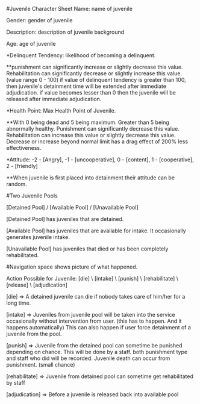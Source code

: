 #Juvenile Character Sheet
Name: name of juvenile

Gender: gender of juvenile

Description: description of juvenile background

Age: age of juvenile

*Delinquent Tendency: likelihood of becoming a delinquent.

**punishment can significantly increase or slightly decrease this value. Rehabilitation can significantly decrease or slightly increase this value. (value range 0 - 100) if value of delinquent tendency is greater than 100, then juvenile's detainment time will be extended after immediate adjudication. if value becomes lesser than 0 then the juvenile will be released after immediate adjudication.

*Health Point: Max Health Point of Juvenile.

**With 0 being dead and 5 being maximum. Greater than 5 being abnormally healthy. Punishment can significantly decrease this value. Rehabilitation can increase this value or slightly decrease this value. Decrease or increase beyond normal limit has a drag effect of 200% less effectiveness.

*Attitude: -2 - [Angry], -1 - [uncooperative], 0 - [content], 1 - [cooperative], 2 - [friendly]

**When juvenile is first placed into detainment their attitude can be random.

#Two Juvenile Pools

[Detained Pool] / [Available Pool] / [Unavailable Pool]

[Detained Pool] has juveniles that are detained.

[Available Pool] has juveniles that are available for intake. It occasionally generates juvenile intake.

[Unavailable Pool] has juveniles that died or has been completely rehabilitated.

#Navigation space shows picture of what happened.

Action Possible for Juvenile: [die] \ [intake] \ [punish] \ [rehabilitate] \ [release] \ [adjudication]

[die] => A detained juvenile can die if nobody takes care of him/her for a long time.

[intake] => Juveniles from juvenile pool will be taken into the service occasionally without intervention from user. (this has to happen. And it happens automatically) This can also happen if user force detainment of a juvenile from the pool.

[punish] => Juvenile from the detained pool can sometime be punished depending on chance. This will be done by a staff. both punishment type and staff who did will be recorded. Juvenile death can occur from punishment. (small chance)

[rehabilitate] => Juvenile from detained pool can sometime get rehabilitated by staff

[adjudication] => Before a juvenile is released back into available pool




